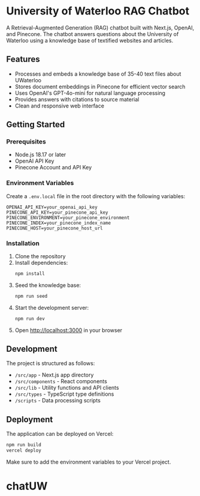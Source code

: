 # University of Waterloo RAG Chatbot

A Retrieval-Augmented Generation (RAG) chatbot built with Next.js, OpenAI, and Pinecone. The chatbot answers questions about the University of Waterloo using a knowledge base of textified websites and articles.

## Features

- Processes and embeds a knowledge base of 35-40 text files about UWaterloo
- Stores document embeddings in Pinecone for efficient vector search
- Uses OpenAI's GPT-4o-mini for natural language processing
- Provides answers with citations to source material
- Clean and responsive web interface

## Getting Started

### Prerequisites

- Node.js 18.17 or later
- OpenAI API Key
- Pinecone Account and API Key

### Environment Variables

Create a `.env.local` file in the root directory with the following variables:

```
OPENAI_API_KEY=your_openai_api_key
PINECONE_API_KEY=your_pinecone_api_key
PINECONE_ENVIRONMENT=your_pinecone_environment
PINECONE_INDEX=your_pinecone_index_name
PINECONE_HOST=your_pinecone_host_url
```

### Installation

1. Clone the repository
2. Install dependencies:
   ```bash
   npm install
   ```
3. Seed the knowledge base:
   ```bash
   npm run seed
   ```
4. Start the development server:
   ```bash
   npm run dev
   ```
5. Open [http://localhost:3000](http://localhost:3000) in your browser

## Development

The project is structured as follows:

- `/src/app` - Next.js app directory
- `/src/components` - React components
- `/src/lib` - Utility functions and API clients
- `/src/types` - TypeScript type definitions
- `/scripts` - Data processing scripts

## Deployment

The application can be deployed on Vercel:

```bash
npm run build
vercel deploy
```

Make sure to add the environment variables to your Vercel project.
# chatUW
